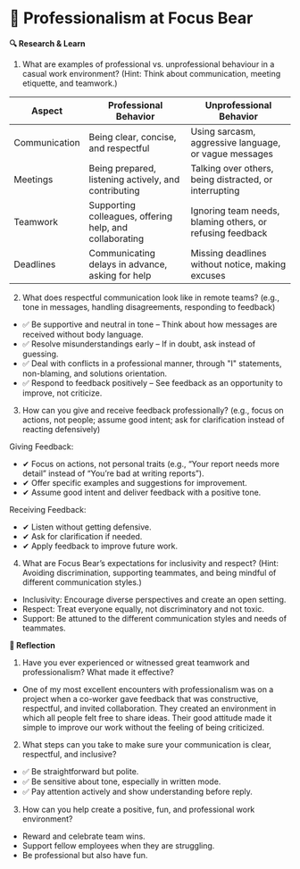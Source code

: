 # 🤝 Professionalism at Focus Bear

**🔍 Research & Learn**

1. What are examples of professional vs. unprofessional behaviour in a casual work environment? (Hint: Think about communication, meeting etiquette, and teamwork.)

| **Aspect**    | **Professional Behavior**                               | **Unprofessional Behavior**                               |
| ------------- | ------------------------------------------------------- | --------------------------------------------------------- |
| Communication | Being clear, concise, and respectful                    | Using sarcasm, aggressive language, or vague messages     |
| Meetings      | Being prepared, listening actively, and contributing    | Talking over others, being distracted, or interrupting    |
| Teamwork      | Supporting colleagues, offering help, and collaborating | Ignoring team needs, blaming others, or refusing feedback |
| Deadlines     | Communicating delays in advance, asking for help        | Missing deadlines without notice, making excuses          |

2. What does respectful communication look like in remote teams? (e.g., tone in messages, handling disagreements, responding to feedback)

- ✅ Be supportive and neutral in tone – Think about how messages are received without body language.
- ✅ Resolve misunderstandings early – If in doubt, ask instead of guessing.
- ✅ Deal with conflicts in a professional manner, through "I" statements, non-blaming, and solutions orientation.
- ✅ Respond to feedback positively – See feedback as an opportunity to improve, not criticize.

3. How can you give and receive feedback professionally? (e.g., focus on actions, not people; assume good intent; ask for clarification instead of reacting defensively)

Giving Feedback:

- ✔ Focus on actions, not personal traits (e.g., “Your report needs more detail” instead of “You’re bad at writing reports”).
- ✔ Offer specific examples and suggestions for improvement.
- ✔ Assume good intent and deliver feedback with a positive tone.

Receiving Feedback:

- ✔ Listen without getting defensive.
- ✔ Ask for clarification if needed.
- ✔ Apply feedback to improve future work.

4. What are Focus Bear’s expectations for inclusivity and respect? (Hint: Avoiding discrimination, supporting teammates, and being mindful of different communication styles.)

- Inclusivity: Encourage diverse perspectives and create an open setting.
- Respect: Treat everyone equally, not discriminatory and not toxic.
- Support: Be attuned to the different communication styles and needs of teammates.

**📝 Reflection**

1. Have you ever experienced or witnessed great teamwork and professionalism? What made it effective?

- One of my most excellent encounters with professionalism was on a project when a co-worker gave feedback that was constructive, respectful, and invited collaboration. They created an environment in which all people felt free to share ideas. Their good attitude made it simple to improve our work without the feeling of being criticized.

2. What steps can you take to make sure your communication is clear, respectful, and inclusive?

- ✅ Be straightforward but polite.
- ✅ Be sensitive about tone, especially in written mode.
- ✅ Pay attention actively and show understanding before reply.

3. How can you help create a positive, fun, and professional work environment?

- Reward and celebrate team wins.
- Support fellow employees when they are struggling.
- Be professional but also have fun.
